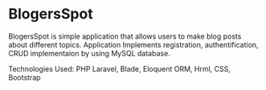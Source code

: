 # BlogersSpot 
BlogersSpot is simple application that allows users to make blog posts about different
 topics. Application Implements registration, authentification, CRUD 
 implementaion by using MySQL database.
 
 Technologies Used: PHP Laravel, Blade, Eloquent ORM, Hrml, CSS, Bootstrap
